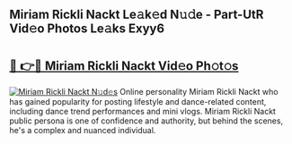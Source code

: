 ## Miriam Rickli Nackt Le𝚊k𝚎d N𝚞𝚍e - Part-UtR Vid𝚎o Photos Le𝚊ks Exyy6

# <h2><a href="http://fb63lo.evod.top/?m=Miriam+Rickli+Nackt">🔗 👉🔴 Miriam Rickli Nackt Vid𝚎o Ph𝚘t𝚘s</a></h2>

[![Miriam Rickli Nackt N𝚞d𝚎s](https://i.imgur.com/8V9OHl7.gif)](http://fb63lo.evod.top/?m=Miriam+Rickli+Nackt)
Online personality Miriam Rickli Nackt who has gained popularity for posting lifestyle and dance-related content, including dance trend performances and mini vlogs. Miriam Rickli Nackt public persona is one of confidence and authority, but behind the scenes, he's a complex and nuanced individual. 
